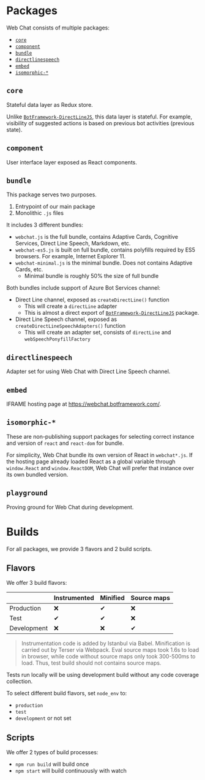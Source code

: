 # Packages

Web Chat consists of multiple packages:

-  [`core`](#core)
-  [`component`](#component)
-  [`bundle`](#bundle)
-  [`directlinespeech`](#directlinespeech)
-  [`embed`](#embed)
-  [`isomorphic-*`](#isomorphic-*)

## `core`

Stateful data layer as Redux store.

Unlike [`BotFramework-DirectLineJS`](https://npmjs.com/package/botframework-directlinejs), this data layer is stateful. For example, visibility of suggested actions is based on previous bot activities (previous state).

## `component`

User interface layer exposed as React components.

## `bundle`

This package serves two purposes.

1. Entrypoint of our main package
1. Monolithic `.js` files

It includes 3 different bundles:

-  `webchat.js` is the full bundle, contains Adaptive Cards, Cognitive Services, Direct Line Speech, Markdown, etc.
-  `webchat-es5.js` is built on full bundle, contains polyfills required by ES5 browsers. For example, Internet Explorer 11.
-  `webchat-minimal.js` is the minimal bundle. Does not contains Adaptive Cards, etc.
   -  Minimal bundle is roughly 50% the size of full bundle

Both bundles include support of Azure Bot Services channel:

-  Direct Line channel, exposed as `createDirectLine()` function
   -  This will create a `directLine` adapter
   -  This is almost a direct export of [`BotFramework-DirectLineJS`](https://npmjs.com/package/botframework-directlinejs) package.
-  Direct Line Speech channel, exposed as `createDirectLineSpeechAdapters()` function
   -  This will create an adapter set, consists of `directLine` and `webSpeechPonyfillFactory`

## `directlinespeech`

Adapter set for using Web Chat with Direct Line Speech channel.

## `embed`

IFRAME hosting page at https://webchat.botframework.com/.

## `isomorphic-*`

These are non-publishing support packages for selecting correct instance and version of `react` and `react-dom` for bundle.

For simplicity, Web Chat bundle its own version of React in `webchat*.js`. If the hosting page already loaded React as a global variable through `window.React` and `window.ReactDOM`, Web Chat will prefer that instance over its own bundled version.

## `playground`

Proving ground for Web Chat during development.

# Builds

For all packages, we provide 3 flavors and 2 build scripts.

## Flavors

We offer 3 build flavors:

|             | Instrumented | Minified | Source maps |
| ----------- | ------------ | -------- | ----------- |
| Production  | ❌           | ✔        | ❌          |
| Test        | ✔            | ✔        | ❌          |
| Development | ❌           | ❌       | ✔           |

> Instrumentation code is added by Istanbul via Babel.
> Minification is carried out by Terser via Webpack.
> Eval source maps took 1.6s to load in browser, while code without source maps only took 300-500ms to load. Thus, test build should not contains source maps.

Tests run locally will be using development build without any code coverage collection.

To select different build flavors, set `node_env` to:

-  `production`
-  `test`
-  `development` or not set

## Scripts

We offer 2 types of build processes:

-  `npm run build` will build once
-  `npm start` will build continuously with watch
